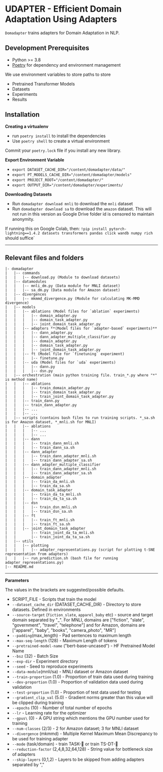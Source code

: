 # UDAPTER - Efficient Domain Adaptation Using Adapters

`Domadapter` trains adapters for Domain Adaptation in NLP.

## Development Prerequisites

- Python >= 3.8
- [Poetry](https://python-poetry.org/) for dependency and environment management

We use environment variables to store paths to store

- Pretrained Transformer Models
- Datasets
- Experiments
- Results

## Installation

**Creating a virtualenv**

- run `poetry install` to install the dependencies
- Use `poetry shell` to create a virtual environment

Commit your `poetry.lock` file if you install any new library.

**Export Environment Variable**

- `export DATASET_CACHE_DIR="/content/domadapter/data/"`
- `export PT_MODELS_CACHE_DIR="/content/domadapter/models"`
- `export PROJECT_ROOT="/content/domadapter/"`
- `export OUTPUT_DIR="/content/domadapter/experiments/`

**Downloading Datasets**

- Run `domadapter download mnli` to download the `mnli` dataset
- Run `domadapter download sa` to download the `amazon` dataset. This will not run in this version as Google Drive folder id is censored to maintain anonymity.

If running this on Google Colab, then:
`!pip install pytorch-lightning==1.4.2 datasets transformers pandas click wandb numpy rich` should suffice`

---
## Relevant files and folders
```
|- domadapter
|   |-- commands
|   |   |-- download.py (Module to download datasets)
|   |-- datamodules
|   |   |-- mnli_dm.py (Data module for MNLI dataset)
|   |   |-- sa_dm.py (Data module for Amazon dataset)
|   |-- divergences
|   |   |-- mkmmd_divergence.py (Module for calculating MK-MMD divergence)
|   |-- models
|   |   |-- ablations (Model files for `ablation` experiments)
|   |   |   |-- domain_adapter.py
|   |   |   |-- domain_task_adapter.py
|   |   |   |-- joint_domain_task_adapter.py
|   |   |-- adapters **(Model files for `adapter-based` experiments)**
|   |   |   |-- dann_adapter.py
|   |   |   |-- dann_adapter_multiple_classifier.py
|   |   |   |-- domain_adapter.py
|   |   |   |-- domain_task_adapter.py
|   |   |   |-- joint_domain_task_adapter.py
|   |   |-- ft (Model file for `finetuning` experiment)
|   |   |   |-- finetune.py
|   |   |-- uda (Model files for `uda` experiments)
|   |   |   |-- dann.py
|   |   |   |-- dsn.py
|   |-- orchestration (main python training file. train_*.py where "*" is method name)
|   |   |-- ablations
|   |   |   |-- train_domain_adapter.py
|   |   |   |-- train_domain_task_adapter.py
|   |   |   |-- train_joint_domain_task_adapter.py
|   |   |-- train_dann.py
|   |   |-- train_dann_adapter.py
|   |   |-- ...
|   |   |-- ...
|   |-- scripts (contains bash files to run training scripts. *_sa.sh is for Amazon dataset, *_mnli.sh for MNLI)
|   |   |-- ablations
|   |   |   |-- ...
|   |   |   |-- ...
|   |   |-- dann
|   |   |   |-- train_dann_mnli.sh
|   |   |   |-- train_dann_sa.sh
|   |   |-- dann_adapter
|   |   |   |-- train_dann_adapter_mnli.sh
|   |   |   |-- train_dann_adapter_sa.sh
|   |   |-- dann_adapter_multiple_classifier
|   |   |   |-- train_dann_adapter_mnli.sh
|   |   |   |-- train_dann_adapter_sa.sh
|   |   |-- domain_adapter
|   |   |   |-- train_da_mnli.sh
|   |   |   |-- train_da_sa.sh
|   |   |-- domain_task_adapter
|   |   |   |-- train_da_ta_mnli.sh
|   |   |   |-- train_da_ta_sa.sh
|   |   |-- dsn
|   |   |   |-- train_dsn_mnli.sh
|   |   |   |-- train_dsn_sa.sh
|   |   |-- ft
|   |   |   |-- train_ft_mnli.sh
|   |   |   |-- train_ft_sa.sh
|   |   |-- joint_domain_task_adapter
|   |       |-- train_joint_da_ta_mnli.sh
|   |       |-- train_joint_da_ta_sa.sh
|   |-- utils
|   |   |-- plotting
|   |   |   |-- adapter_representations.py (script for plotting t-SNE representation from adapters)
|   |   |-- run_prediction.sh (bash file for running adapter_representations.py)
|-- README.md
```
---

**Parameters**

The values in the brackets are suggested/possible defaults.

- SCRIPT_FILE - Scripts that train the model
- `--dataset_cache_dir` (DATASET_CACHE_DIR) - Directory to store datasets. Defined in environments
- `--source-target` (`fiction_slate`, `apparel_baby` etc) - source and target domain separated by "_". For MNLI, domains are ["fiction", "slate", "government", "travel", "telephone"] and for Amazon, domains are ["apparel", "baby", "books", "camera_photo", "MR"]
- `--padding`(max_length) - Pad sentences to maximum length
- `--max-seq-length` (128) - Maximum Length of tokens
- `--pretrained-model-name` ("bert-base-uncased") - HF Pretrained Model Name
- `--bsz` (32) - Batch Size
- `--exp-dir` - Experiment directory
- `--seed` - Seed to reproduce experiments
- `--data-module`(mnli/sa) - MNLI dataset or Amazon dataset
- `--train-proportion` (1.0) - Proportion of train data used during training
- `--dev-proportion` (1.0) - Proportion of validation data used during validation
- `--test-proportion` (1.0) - Proportion of test data used for testing
- `--gradient_clip_val` (5.0) - Gradient norms greater than this value will be clipped during training
- `--epochs` (10) - Number of total number of epochs
- `--lr` - Learning rate for the optimizer
- `--gpus\` (0) - A GPU string which mentions the GPU number used for training
- `--num-classes` (2/3) - 2 for Amazon dataset; 3 for MNLI dataset
- `--divergence` (mkmmd) - Multiple Kernel Maximum Mean Discrepancy to be used for training adapter
- `--mode` (task/domain) - train TASK-🔌 or train TS-DT-🔌
- `--reduction-factor` (2,4,8,32,64,128) - String value for bottleneck size of adapters
- `--skip-layers` (0,1,2) - Layers to be skipped from adding adapters separated by ","
